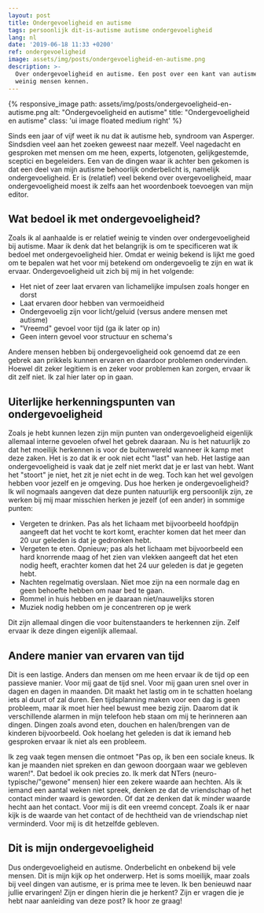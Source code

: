```yaml
---
layout: post
title: Ondergevoeligheid en autisme
tags: persoonlijk dit-is-autisme autisme ondergevoeligheid
lang: nl
date: '2019-06-18 11:33 +0200'
ref: ondergevoeligheid
image: assets/img/posts/ondergevoeligheid-en-autisme.png
description: >-
  Over ondergevoeligheid en autisme. Een post over een kant van autisme wat
  weinig mensen kennen.
---
```


{% responsive_image path: assets/img/posts/ondergevoeligheid-en-autisme.png alt: "Ondergevoeligheid en autisme" title: "Ondergevoeligheid en autisme" class: 'ui image floated medium right' %}

Sinds een jaar of vijf weet ik nu dat ik autisme heb, syndroom van Asperger. Sindsdien veel aan het zoeken geweest naar mezelf. Veel nagedacht en gesproken met mensen om me heen, experts, lotgenoten, gelijkgestemde, sceptici en begeleiders. Een van de dingen waar ik achter ben gekomen is dat een deel van mijn autisme behoorlijk onderbelicht is, namelijk ondergevoeligheid. Er is (relatief) veel bekend over overgevoeligheid, maar ondergevoeligheid moest ik zelfs aan het woordenboek toevoegen van mijn editor.

## Wat bedoel ik met ondergevoeligheid?

Zoals ik al aanhaalde is er relatief weinig te vinden over ondergevoeligheid bij autisme. Maar ik denk dat het belangrijk is om te specificeren wat ik bedoel met ondergevoeligheid hier. Omdat er weinig bekend is lijkt me goed om te bepalen wat het voor mij betekend om ondergevoelig te zijn en wat ik ervaar. Ondergevoeligheid uit zich bij mij in het volgende:

- Het niet of zeer laat ervaren van lichamelijke impulsen zoals honger en dorst
- Laat ervaren door hebben van vermoeidheid
- Ondergevoelig zijn voor licht/geluid (versus andere mensen met autisme)
- "Vreemd" gevoel voor tijd (ga ik later op in)
- Geen intern gevoel voor structuur en schema's

Andere mensen hebben bij ondergevoeligheid ook genoemd dat ze een gebrek aan prikkels kunnen ervaren en daardoor problemen ondervinden. Hoewel dit zeker legitiem is en zeker voor problemen kan zorgen, ervaar ik dit zelf niet. Ik zal hier later op in gaan.

## Uiterlijke herkenningspunten van ondergevoeligheid

Zoals je hebt kunnen lezen zijn mijn punten van ondergevoeligheid eigenlijk allemaal interne gevoelen ofwel het gebrek daaraan. Nu is het natuurlijk zo dat het moeilijk herkennen is voor de buitenwereld wanneer ik kamp met deze zaken. Het is zo dat ik er ook niet echt "last" van heb. Het lastige aan ondergevoeligheid is vaak dat je zelf niet merkt dat je er last van hebt. Want het "stoort" je niet, het zit je niet echt in de weg. Toch kan het wel gevolgen hebben voor jezelf en je omgeving. Dus hoe herken je ondergevoeligheid? Ik wil nogmaals aangeven dat deze punten natuurlijk erg persoonlijk zijn, ze werken bij mij maar misschien herken je jezelf (of een ander) in sommige punten:

- Vergeten te drinken. Pas als het lichaam met bijvoorbeeld hoofdpijn aangeeft dat het vocht te kort komt, erachter komen dat het meer dan 20 uur geleden is dat je gedronken hebt.
- Vergeten te eten. Opnieuw; pas als het lichaam met bijvoorbeeld een hard knorrende maag of het zien van vlekken aangeeft dat het eten nodig heeft, erachter komen dat het 24 uur geleden is dat je gegeten hebt.
- Nachten regelmatig overslaan. Niet moe zijn na een normale dag en geen behoefte hebben om naar bed te gaan.
- Rommel in huis hebben en je daaraan niet/nauwelijks storen
- Muziek nodig hebben om je concentreren op je werk

Dit zijn allemaal dingen die voor buitenstaanders te herkennen zijn. Zelf ervaar ik deze dingen eigenlijk allemaal.

## Andere manier van ervaren van tijd

Dit is een lastige. Anders dan mensen om me heen ervaar ik de tijd op een passieve manier. Voor mij gaat de tijd snel. Voor mij gaan uren snel over in dagen en dagen in maanden. Dit maakt het lastig om in te schatten hoelang iets al duurt of zal duren. Een tijdsplanning maken voor een dag is geen probleem, maar ik moet hier heel bewust mee bezig zijn. Daarom dat ik verschillende alarmen in mijn telefoon heb staan om mij te herinneren aan dingen. Dingen zoals avond eten, douchen en halen/brengen van de kinderen bijvoorbeeld. Ook hoelang het geleden is dat ik iemand heb gesproken ervaar ik niet als een probleem.

Ik zeg vaak tegen mensen die ontmoet "Pas op, ik ben een sociale kneus. Ik kan je maanden niet spreken en dan gewoon doorgaan waar we gebleven waren!". Dat bedoel ik ook precies zo. Ik merk dat NTers (neuro-typische/"gewone" mensen) hier een zekere waarde aan hechten. Als ik iemand een aantal weken niet spreek, denken ze dat de vriendschap of het contact minder waard is geworden. Of dat ze denken dat ik minder waarde hecht aan het contact. Voor mij is dit een vreemd concept. Zoals ik er naar kijk is de waarde van het contact of de hechtheid van de vriendschap niet verminderd. Voor mij is dit hetzelfde gebleven.

## Dit is mijn ondergevoeligheid

Dus ondergevoeligheid en autisme. Onderbelicht en onbekend bij vele mensen. Dit is mijn kijk op het onderwerp. Het is soms moeilijk, maar zoals bij veel dingen van autisme, er is prima mee te leven. Ik ben benieuwd naar jullie ervaringen! Zijn er dingen hierin die je herkent? Zijn er vragen die je hebt naar aanleiding van deze post? Ik hoor ze graag!
